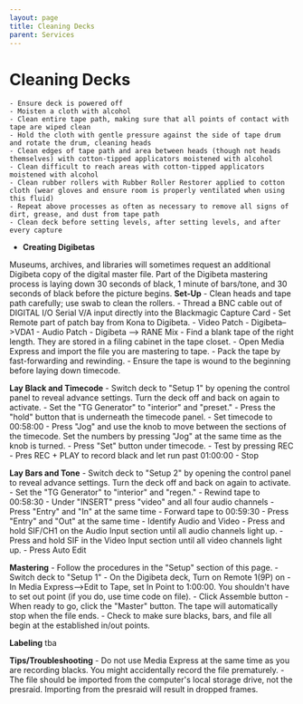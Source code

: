 ```yaml
---
layout: page
title: Cleaning Decks
parent: Services
---
```


# Cleaning Decks
    - Ensure deck is powered off
    - Moisten a cloth with alcohol
    - Clean entire tape path, making sure that all points of contact with tape are wiped clean
    - Hold the cloth with gentle pressure against the side of tape drum and rotate the drum, cleaning heads
    - Clean edges of tape path and area between heads (though not heads themselves) with cotton-tipped applicators moistened with alcohol
    - Clean difficult to reach areas with cotton-tipped applicators moistened with alcohol
    - Clean rubber rollers with Rubber Roller Restorer applied to cotton cloth (wear gloves and ensure room is properly ventilated when using this fluid)
    - Repeat above processes as often as necessary to remove all signs of dirt, grease, and dust from tape path
    - Clean deck before setting levels, after setting levels, and after every capture

* **Creating Digibetas**

Museums, archives, and libraries will sometimes request an additional Digibeta copy of the digital master file. Part of the Digibeta mastering process is laying down 30 seconds of black, 1 minute of bars/tone, and 30 seconds of black before the picture begins.
**Set-Up**
    - Clean heads and tape path carefully; use swab to clean the rollers.
    - Thread a BNC cable out of DIGITAL I/O Serial V/A input directly into the Blackmagic Capture Card
    - Set Remote part of patch bay from Kona to Digibeta.
    - Video Patch - Digibeta–>VDA1
    - Audio Patch - Digibeta --> RANE Mix
    - Find a blank tape of the right length. They are stored in a filing cabinet in the tape closet.
    - Open Media Express and import the file you are mastering to tape.
    - Pack the tape by fast-forwarding and rewinding.
    - Ensure the tape is wound to the beginning before laying down timecode.

**Lay Black and Timecode**
    - Switch deck to "Setup 1" by opening the control panel to reveal advance settings. Turn the deck off and back on again to activate.
    - Set the "TG Generator" to "interior" and "preset."
    - Press the "hold" button that is underneath the timecode panel.
    - Set timecode to 00:58:00
        - Press "Jog" and use the knob to move between the sections of the timecode. Set the numbers by pressing "Jog" at the same time as the knob is turned.
        - Press "Set" button under timecode.
        - Test by pressing REC
    - Pres REC + PLAY to record black and let run past 01:00:00
    - Stop

**Lay Bars and Tone**
    - Switch deck to "Setup 2" by opening the control panel to reveal advance settings. Turn the deck off and back on again to activate.  
    - Set the "TG Generator" to "interior" and "regen."
    - Rewind tape to 00:58:30
    - Under "INSERT" press "video" and all four audio channels
    - Press "Entry" and "In" at the same time
    - Forward tape to 00:59:30
    - Press "Entry" and "Out" at the same time
    - Identify Audio and Video
        - Press and hold SIF/CH1 on the Audio Input section until all audio channels light up.
        - Press and hold SIF in the Video Input section until all video channels light up.
    - Press Auto Edit

**Mastering**
    - Follow the procedures in the "Setup" section of this page.
    - Switch deck to "Setup 1"
    - On the Digibeta deck, Turn on Remote 1(9P) on
    - In Media Express–>Edit to Tape, set In Point to 1:00:00. You shouldn't have to set out point (if you do, use time code on file).
    - Click Assemble button
    - When ready to go, click the "Master" button. The tape will automatically stop when the file ends.
    - Check to make sure blacks, bars, and file all begin at the established in/out points.

**Labeling**
    tba

**Tips/Troubleshooting**
    - Do not use Media Express at the same time as you are recording blacks. You might accidentally record the file prematurely.
    - The file should be imported from the computer's local storage drive, not the presraid. Importing from the presraid will result in dropped frames.
